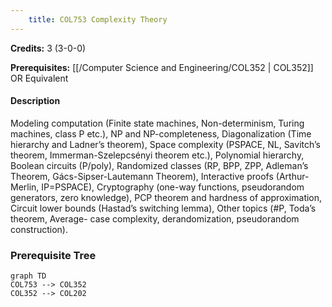 ```yaml
---
    title: COL753 Complexity Theory
---
```

**Credits:** 3 (3-0-0)



**Prerequisites:** [[/Computer Science and Engineering/COL352 | COL352]] OR Equivalent

#### Description 
Modeling computation (Finite state machines, Non-determinism, Turing machines, class P etc.), NP and NP-completeness, Diagonalization (Time hierarchy and Ladner’s theorem), Space complexity (PSPACE, NL, Savitch’s theorem, Immerman-Szelepcsényi theorem etc.), Polynomial hierarchy, Boolean circuits (P/poly), Randomized classes (RP, BPP, ZPP, Adleman’s Theorem, Gács-Sipser-Lautemann Theorem), Interactive proofs (Arthur-Merlin, IP=PSPACE), Cryptography (one-way functions, pseudorandom generators, zero knowledge), PCP theorem and hardness of approximation, Circuit lower bounds (Hastad’s switching lemma), Other topics (#P, Toda’s theorem, Average- case complexity, derandomization, pseudorandom construction).

### Prerequisite Tree

```mermaid
graph TD
COL753 --> COL352
COL352 --> COL202
```